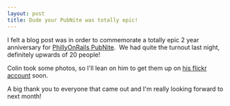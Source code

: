 ```yaml
--- 
layout: post
title: Dude your PubNite was totally epic!
---
```

I felt a blog post was in order to commemorate a totally epic 2 year anniversary for <a href="http://phillyonrails.org">PhillyOnRails PubNite</a>.  We had quite the turnout last night, definitely upwards of 20 people!

Colin took some photos, so I'll lean on him to get them up on <a href="http://www.flickr.com/photos/colinandangie/">his flickr account</a> soon.

A big thank you to everyone that came out and I'm really looking forward to next month!
